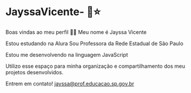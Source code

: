 # JayssaVicente- 🌻⭐
Boas vindas ao meu perfil 💙💙
Meu nome é Jayssa Vicente

Estou estudando na Alura
Sou Professora da Rede Estadual de São Paulo 

Estou me desenvolvendo na linguagem JavaScript

Utilizo esse espaço para minha organização e compartilhamento dos meu projetos desenvolvidos.


Entrem em contato! jayssa@prof.educacao.sp.gov.br
